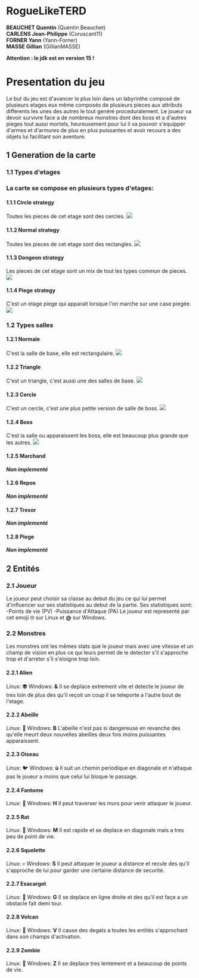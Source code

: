 # RogueLikeTERD

<b>BEAUCHET Quentin</b> (Quentin Beauchet) <br>
<b>CARLENS Jean-Philippe</b>  (Coruscant11) <br>
<b>FORNER Yann</b>  (Yann-Forner)  <br>
<b>MASSE Gillian</b>  (GillianMASSE)

<b>Attention : le jdk est en version 15 !</b>

<h1>Presentation du jeu</h1>

Le but du jeu est d'avancer le plus loin dans un labyrinthe composé de plusieurs etages eux même composés de plusieurs pieces aux attributs differents les unes des autres le tout genéré proceduralement. Le joueur va devoir survivre face a de nombreux monstres dont des boss et a d'autres pieges tout aussi mortels, heureusement pour lui il va pouvoir s'equipper d'armes et d'armures de plus en plus puissantes et avoir recours a des objets lui facilitant son aventure.

<h2>1 Generation de la carte</h2>
<h3>1.1 Types d'etages<h3>
La carte se compose en plusieurs types d'etages:
<h4>1.1.1 Circle strategy</h4>
Toutes les pieces de cet etage sont des cercles.
<img src="https://user-images.githubusercontent.com/74865653/114859019-78d40100-9dea-11eb-9866-5ae69eae19a8.png"/>
<h4>1.1.2 Normal strategy</h4>
Toutes les pieces de cet etage sont des rectangles.
<img src="https://user-images.githubusercontent.com/74865653/114860563-75417980-9dec-11eb-81eb-381586e9517f.png"/>
<h4>1.1.3 Dongeon strategy</h4>
Les pieces de cet etage sont un mix de tout les types commun de pieces.
<img src="https://user-images.githubusercontent.com/74865653/114860765-b6398e00-9dec-11eb-9a1e-1cccf06809d1.png"/>
<h4>1.1.4 Piege strategy</h4>
C'est un etage piege qui apparait lorsque l'on marche sur une case piegée.
<img src="https://user-images.githubusercontent.com/74865653/114860960-eda83a80-9dec-11eb-8935-82dfc54d8d7d.png"/>
<h3>1.2 Types salles</h3>
<h4>1.2.1 Normale</h4>
C'est la salle de base, elle est rectangulaire.
<img src="https://user-images.githubusercontent.com/74865653/114864633-85a82300-9df1-11eb-96db-ebb69ec51d9c.png"/>
<h4>1.2.2 Triangle</h4>
C'est un triangle, c'est aussi une des salles de base.
<img src="https://user-images.githubusercontent.com/74865653/114866200-922d7b00-9df3-11eb-9c9e-35d1c7f6dfb4.png"/>
<h4>1.2.3 Cercle</h4>
C'est un cercle, c'est une plus petite version de salle de boss.
<img src="https://user-images.githubusercontent.com/74865653/114865403-7a092c00-9df2-11eb-86db-aae4d6977e0e.png"/>
<h4>1.2.4 Boss</h4>
C'est la salle ou apparaissent les boss, elle est beaucoup plus grande que les autres.
<img src="https://user-images.githubusercontent.com/74865653/114865593-c3f21200-9df2-11eb-97d7-e517fa26ea42.png"/>
<h4>1.2.5 Marchand</h4>
<b><i>Non implementé</b></i>
<h4>1.2.6 Repos</h4>
<b><i>Non implementé</b></i>
<h4>1.2.7 Tresor</h4>
<b><i>Non implementé</b></i>
<h4>1.2.8 Piege</h4>
<b><i>Non implementé</b></i>
  
<h2>2 Entités</h2>
<h3>2.1 Joueur</h3>
Le joueur peut choisir sa classe au debut du jeu ce qui lui permet d'influencer sur ses statistiques au debut de la partie.
Ses statistiques sont:
-Points de vie (PV)
-Puissance d'Attaque (PA)
Le joueur est representé par cet emoji 🤓 sur Linux et <b>@</b> sur Windows.
<h3>2.2 Monstres</h3>
Les monstres ont les mêmes stats que le joueur mais avec une vitesse et un champ de vision en plus ce qui leurs permet de le detecter s'il s'approche trop et d'arreter s'il s'eloigne trop loin.
<h4>2.2.1 Alien</h4>
Linux: 👽
Windows: <b>&</b>
Il se deplace extrement vite et detecte le joueur de tres loin de plus des qu'il reçoit un coup il se teleporte a l'autre bout de l'etage.
<h4>2.2.2 Abeille</h4>
Linux: 🐝
Windows: <b>B</b>
L'abeille n'est pas si dangereuse en revanche des qu'elle meurt deux nouvelles abeilles deux fois moins puissantes apparaissent.
<h4>2.2.3 Oiseau</h4>
Linux: 🐦
Windows: <b>ù</b>
Il suit un chemin periodique en diagonale et n'attaque pas le joueur a moins que celui lui bloque le passage.
<h4>2.2.4 Fantome</h4>
Linux: 👻
Windows: <b>H</b>
Il peut traverser les murs pour venir attaquer le joueur.
<h4>2.2.5 Rat</h4>
Linux: 🐀
Windows: <b>M</b>
Il est rapide et se deplace en diagonale mais a tres peu de point de vie.
<h4>2.2.6 Squelette</h4>
Linux: 	💀
Windows: <b>S</b>
Il peut attaquer le joueur a distance et recule des qu'il s'approche de lui pour garder une certaine distance de securité.
<h4>2.2.7 Esacargot</h4>
Linux: 🐌
Windows: <b>G</b>
Il se deplace en ligne droite et des qu'il est façe a un obstacle fait demi tour. 
<h4>2.2.8 Volcan</h4>
Linux: 🌋
Windows: <b>V</b>
Il cause des degats a toutes les entités s'approchant dans son champs d'activation.
<h4>2.2.9 Zombie</h4>
Linux: 🧟
Windows: <b>Z</b>
Il se deplace tres lentement et a beaucoup de points de vie.


